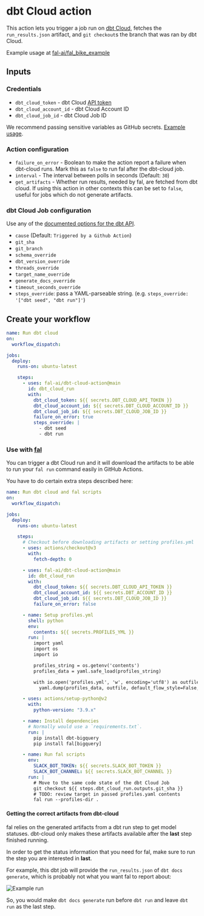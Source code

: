 # dbt Cloud action

This action lets you trigger a job run on [dbt Cloud](https://cloud.getdbt.com), fetches the `run_results.json` artifact, and `git checkout`s the branch that was ran by dbt Cloud.

Example usage at [fal-ai/fal_bike_example](https://github.com/fal-ai/fal_bike_example)

## Inputs

### Credentials

- `dbt_cloud_token` - dbt Cloud [API token](https://docs.getdbt.com/docs/dbt-cloud/dbt-cloud-api/service-tokens)
- `dbt_cloud_account_id` - dbt Cloud Account ID
- `dbt_cloud_job_id` - dbt Cloud Job ID

We recommend passing sensitive variables as GitHub secrets. [Example usage](https://github.com/fal-ai/fal_bike_example/blob/main/.github/workflows/fal_dbt.yml).

### Action configuration

- `failure_on_error` - Boolean to make the action report a failure when dbt-cloud runs. Mark this as `false` to run fal after the dbt-cloud job.
- `interval` - The interval between polls in seconds (Default: `30`)
- `get_artifacts` - Whether run results, needed by fal, are fetched from dbt cloud. If using this action in other contexts this can be set to `false`, useful for jobs which do not generate artifacts.

### dbt Cloud Job configuration

Use any of the [documented options for the dbt API](https://docs.getdbt.com/dbt-cloud/api-v2#tag/Jobs/operation/triggerRun).

- `cause` (Default: `Triggered by a Github Action`)
- `git_sha`
- `git_branch`
- `schema_override`
- `dbt_version_override`
- `threads_override`
- `target_name_override`
- `generate_docs_override`
- `timeout_seconds_override`
- `steps_override`: pass a YAML-parseable string. (e.g. `steps_override: '["dbt seed", "dbt run"]'`)

## Create your workflow
```yaml
name: Run dbt cloud
on:
  workflow_dispatch:

jobs:
  deploy:
    runs-on: ubuntu-latest

    steps:
      - uses: fal-ai/dbt-cloud-action@main
        id: dbt_cloud_run
        with:
          dbt_cloud_token: ${{ secrets.DBT_CLOUD_API_TOKEN }}
          dbt_cloud_account_id: ${{ secrets.DBT_CLOUD_ACCOUNT_ID }}
          dbt_cloud_job_id: ${{ secrets.DBT_CLOUD_JOB_ID }}
          failure_on_error: true
          steps_override: |
            - dbt seed
            - dbt run
```

### Use with [fal](https://github.com/fal-ai/fal)

You can trigger a dbt Cloud run and it will download the artifacts to be able to run your `fal run` command easily in GitHub Actions.

You have to do certain extra steps described here:

```yaml
name: Run dbt cloud and fal scripts
on:
  workflow_dispatch:

jobs:
  deploy:
    runs-on: ubuntu-latest

    steps:
      # Checkout before downloading artifacts or setting profiles.yml
      - uses: actions/checkout@v3
        with:
          fetch-depth: 0

      - uses: fal-ai/dbt-cloud-action@main
        id: dbt_cloud_run
        with:
          dbt_cloud_token: ${{ secrets.DBT_CLOUD_API_TOKEN }}
          dbt_cloud_account_id: ${{ secrets.DBT_ACCOUNT_ID }}
          dbt_cloud_job_id: ${{ secrets.DBT_CLOUD_JOB_ID }}
          failure_on_error: false

      - name: Setup profiles.yml
        shell: python
        env:
          contents: ${{ secrets.PROFILES_YML }}
        run: |
          import yaml
          import os
          import io

          profiles_string = os.getenv('contents')
          profiles_data = yaml.safe_load(profiles_string)

          with io.open('profiles.yml', 'w', encoding='utf8') as outfile:
            yaml.dump(profiles_data, outfile, default_flow_style=False, allow_unicode=True)

      - uses: actions/setup-python@v2
        with:
          python-version: "3.9.x"

      - name: Install dependencies
        # Normally would use a `requirements.txt`.
        run: |
          pip install dbt-bigquery
          pip install fal[bigquery]

      - name: Run fal scripts
        env:
          SLACK_BOT_TOKEN: ${{ secrets.SLACK_BOT_TOKEN }}
          SLACK_BOT_CHANNEL: ${{ secrets.SLACK_BOT_CHANNEL }}
        run: |
          # Move to the same code state of the dbt Cloud Job
          git checkout ${{ steps.dbt_cloud_run.outputs.git_sha }}
          # TODO: review target in passed profiles.yaml contents
          fal run --profiles-dir .

```

#### Getting the correct artifacts from dbt-cloud

fal relies on the generated artifacts from a dbt run step to get model statuses. dbt-cloud only makes these artifacts available after the **last** step finished running.

In order to get the status information that you need for fal, make sure to run the step you are interested in **last**.

For example, this dbt job will provide the `run_results.json` of `dbt docs generate`, which is probably not what you want fal to report about:

![Example run](./example-run.png)

So, you would make `dbt docs generate` run before `dbt run` and leave `dbt run` as the last step.

